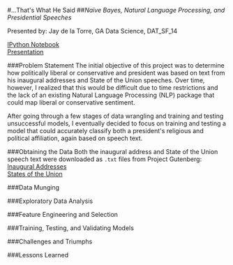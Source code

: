 #...That's What He Said
##<i>Naïve Bayes, Natural Language Processing, and Presidential Speeches</i>

Presented by: Jay de la Torre, GA Data Science, DAT_SF_14

[IPython Notebook](https://github.com/justindelatorre/data_science/blob/master/hw_justindelatorre/final_project/final/experimental.ipynb)
<br>
[Presentation](https://docs.google.com/presentation/d/1hqCxSM7eK4TrvJif3Q3HnzlUz_logggklqWhUgO0lkc/present?slide=id.p)

###Problem Statement
The initial objective of this project was to determine how politically liberal or conservative and president was based on text from his inaugural addresses and State of the Union speeches. Over time, however, I realized that this would be difficult due to time restrictions and the lack of an existing Natural Language Processing (NLP) package that could map liberal or conservative sentiment.

After going through a few stages of data wrangling and training and testing unsuccessful models, I eventually decided to focus on training and testing a model that could accurately classify both a president's religious and political affiliation, again based on speech text.

###Obtaining the Data
Both the inaugural address and State of the Union speech text were downloaded as <code>.txt</code> files from Project Gutenberg:
<br>
[Inaugural Addresses](http://www.gutenberg.org/cache/epub/925/pg925.txt)
<br>
[States of the Union](http://www.gutenberg.org/cache/epub/5050/pg5050.txt)

###Data Munging

###Exploratory Data Analysis

###Feature Engineering and Selection

###Training, Testing, and Validating Models

###Challenges and Triumphs

###Lessons Learned
